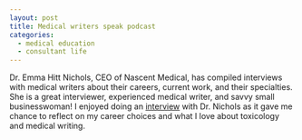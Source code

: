 ```yaml
---
layout: post
title: Medical writers speak podcast
categories:
  - medical education
  - consultant life
---
```



Dr. Emma Hitt Nichols, CEO of Nascent Medical, has compiled interviews with medical writers about their careers, current work, and their specialties. She is a great interviewer, experienced medical writer, and savvy small businesswoman! I enjoyed doing an [interview](http://medicalwritersspeak.libsyn.com/podcast/allison-muller-pharmd-toxicologist-turned-med-writer)&nbsp;with Dr. Nichols as it gave me chance to reflect on my career choices and what I love about toxicology and medical writing.